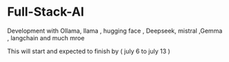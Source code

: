 # Full-Stack-AI
Development with Ollama, llama , hugging face , Deepseek, mistral ,Gemma , langchain and much mroe 

This will start and expected to finish by ( july 6 to  july 13 )
